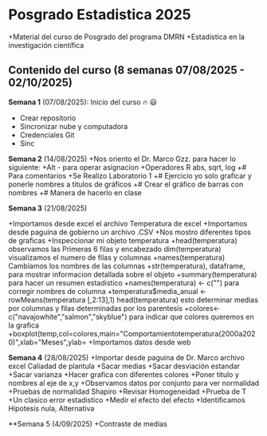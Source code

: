 # Posgrado Estadistica 2025

  +Material del curso de Posgrado del programa DMRN
  +Estadística en la investigación científica

## Contenido del curso (8 semanas 07/08/2025 - 02/10/2025)

**Semana 1** (07/08/2025): Inicio del curso :fire: :smiley:
  + Crear repositorio
  + Sincronizar nube y computadora
  + Credenciales Git
  + Sinc

**Semana 2** (14/08/2025)
  +Nos oriento el Dr. Marco Gzz. para hacer lo siguiente:
  +Alt - para operar asignacion
  +Operadores R abs, sqrt, log
  +# Para comentarios
  +Se Realizo Laboratorio 1
  +# Ejercicio yo solo graficar y ponerle nombres a titulos de gráficos
  +# Crear el gráfico de barras con nombres
  +# Manera de hacerlo en clase
  
  
**Semana 3** (21/08/2025)

  +Importamos desde excel el archivo Temperatura de excel
  +Importamos desde paguina de gobierno un archivo .CSV
  +Nos mostro diferentes tipos de graficas
  +Inspeccionar mi objeto temperatura
  +head(temperatura) observamos las Primeras 6 filas y encabezado
  dim(temperatura) visualizamos el numero de filas y columnas
  +names(temperatura) Cambiamos los nombres de las columnas
  +str(temperatura), dataframe, para mostrar informacion detallada sobre el objeto
  +summary(temperatura) para hacer un resumen estadistico
  +names(temperatura) <- c("") para corregir nombres de columna
  +temperatura$media_anual <- rowMeans(temperatura [,2:13],1) head(temperatura) esto determinar medias por columnas y filas determinadas por los parentesis
  +colores<-c("navajowhite","salmon","skyblue") para indicar que colores queremos en la grafica
  +boxplot(temp,col=colores,main="Comportamientotemperatura(2000a2020)",xlab="Meses",ylab=
  +Importamos datos desde web
  

**Semana 4** (28/08/2025)
  +Importar desde paguina de Dr. Marco archivo excel Caliadad de plantula
  +Sacar medias 
  +Sacar desviación estandar
  +Sacar varianza
  +Hacer grafica con diferentes colores
  +Poner titulo y nombres al eje de x,y
  +Observamos datos por conjunto para ver normalidad
  +Pruebas de normalidad Shapiro
  +Revisar Homogeneidad
  +Prueba de T
  +Un clasico error estadistico
  +Medir el efecto del efecto
  +Identificamos Hipotesis nula, Alternativa
  
**Semana 5 (4/09/2025)
  +Contraste de medias
 

